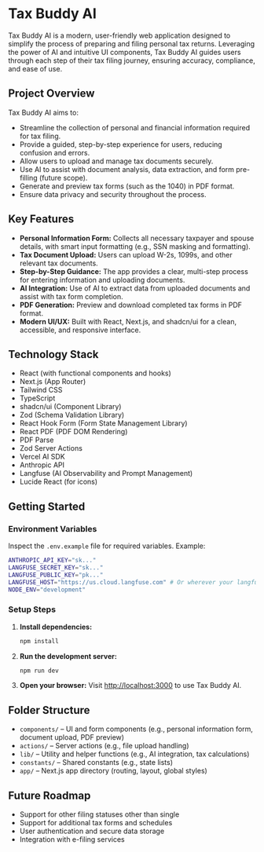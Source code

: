 # Tax Buddy AI

Tax Buddy AI is a modern, user-friendly web application designed to simplify the process of preparing and filing personal tax returns. Leveraging the power of AI and intuitive UI components, Tax Buddy AI guides users through each step of their tax filing journey, ensuring accuracy, compliance, and ease of use.

## Project Overview

Tax Buddy AI aims to:

- Streamline the collection of personal and financial information required for tax filing.
- Provide a guided, step-by-step experience for users, reducing confusion and errors.
- Allow users to upload and manage tax documents securely.
- Use AI to assist with document analysis, data extraction, and form pre-filling (future scope).
- Generate and preview tax forms (such as the 1040) in PDF format.
- Ensure data privacy and security throughout the process.

## Key Features

- **Personal Information Form:** Collects all necessary taxpayer and spouse details, with smart input formatting (e.g., SSN masking and formatting).
- **Tax Document Upload:** Users can upload W-2s, 1099s, and other relevant tax documents.
- **Step-by-Step Guidance:** The app provides a clear, multi-step process for entering information and uploading documents.
- **AI Integration:** Use of AI to extract data from uploaded documents and assist with tax form completion.
- **PDF Generation:** Preview and download completed tax forms in PDF format.
- **Modern UI/UX:** Built with React, Next.js, and shadcn/ui for a clean, accessible, and responsive interface.

## Technology Stack

- React (with functional components and hooks)
- Next.js (App Router)
- Tailwind CSS
- TypeScript
- shadcn/ui (Component Library)
- Zod (Schema Validation Library)
- React Hook Form (Form State Management Library)
- React PDF (PDF DOM Rendering)
- PDF Parse
- Zod Server Actions
- Vercel AI SDK
- Anthropic API
- Langfuse (AI Observability and Prompt Management)
- Lucide React (for icons)

## Getting Started

### Environment Variables

Inspect the `.env.example` file for required variables. Example:

```bash
ANTHROPIC_API_KEY="sk..."
LANGFUSE_SECRET_KEY="sk..."
LANGFUSE_PUBLIC_KEY="pk..."
LANGFUSE_HOST="https://us.cloud.langfuse.com" # Or wherever your langfuse instance is hosted
NODE_ENV="development"
```

### Setup Steps

1. **Install dependencies:**
   ```bash
   npm install
   ```
2. **Run the development server:**
   ```bash
   npm run dev
   ```
3. **Open your browser:**
   Visit [http://localhost:3000](http://localhost:3000) to use Tax Buddy AI.

## Folder Structure

- `components/` – UI and form components (e.g., personal information form, document upload, PDF preview)
- `actions/` – Server actions (e.g., file upload handling)
- `lib/` – Utility and helper functions (e.g., AI integration, tax calculations)
- `constants/` – Shared constants (e.g., state lists)
- `app/` – Next.js app directory (routing, layout, global styles)

## Future Roadmap

- Support for other filing statuses other than single
- Support for additional tax forms and schedules
- User authentication and secure data storage
- Integration with e-filing services
